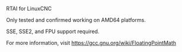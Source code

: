 RTAI for LinuxCNC

Only tested and confirmed working on AMD64 platforms.

SSE, SSE2, and FPU support required.

For more information, visit https://gcc.gnu.org/wiki/FloatingPointMath
